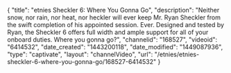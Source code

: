 {
    "title": "etnies Sheckler 6: Where You Gonna Go",
    "description": "Neither snow, nor rain, nor heat, nor heckler will ever keep Mr. Ryan Sheckler from the swift completion of his appointed session. Ever. Designed and tested by Ryan, the Sheckler 6 offers full width and ample support for all of your onboard duties. Where you gonna go?",
    "channelid": "168527",
    "videoid": "6414532",
    "date_created": "1443200118",
    "date_modified": "1449087936",
    "type": "captivate",
    "layout": "channelVideo",
    "url": "\/etnies\/etnies-sheckler-6-where-you-gonna-go\/168527-6414532"
}